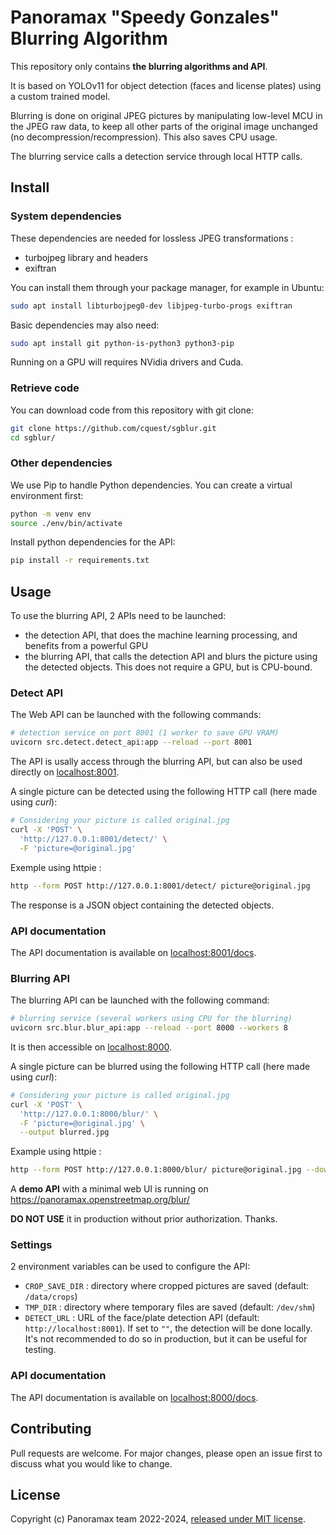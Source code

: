 # Panoramax "Speedy Gonzales" Blurring Algorithm

This repository only contains __the blurring algorithms and API__.

It is based on YOLOv11 for object detection (faces and license plates) using a custom trained model.

Blurring is done on original JPEG pictures by manipulating low-level MCU in the JPEG raw data, to keep all other parts of the original image unchanged (no decompression/recompression). This also saves CPU usage.

The blurring service calls a detection service through local HTTP calls.


## Install

### System dependencies

These dependencies are needed for lossless JPEG transformations :

- turbojpeg library and headers
- exiftran

You can install them through your package manager, for example in Ubuntu:

```bash
sudo apt install libturbojpeg0-dev libjpeg-turbo-progs exiftran
```

Basic dependencies may also need:

```bash
sudo apt install git python-is-python3 python3-pip
```

Running on a GPU will requires NVidia drivers and Cuda.


### Retrieve code

You can download code from this repository with git clone:

```bash
git clone https://github.com/cquest/sgblur.git
cd sgblur/
```

### Other dependencies

We use Pip to handle Python dependencies. You can create a virtual environment first:

```bash
python -m venv env
source ./env/bin/activate
```

Install python dependencies for the API:

```bash
pip install -r requirements.txt
```

## Usage

To use the blurring API, 2 APIs need to be launched:

- the detection API, that does the machine learning processing, and benefits from a powerful GPU
- the blurring API, that calls the detection API and blurs the picture using the detected objects. This does not require a GPU, but is CPU-bound.

### Detect API

The Web API can be launched with the following commands:

```bash
# detection service on port 8001 (1 worker to save GPU VRAM)
uvicorn src.detect.detect_api:app --reload --port 8001
```

The API is usally access through the blurring API, but can also be used directly on [localhost:8001](http://127.0.0.1:8001).

A single picture can be detected using the following HTTP call (here made using _curl_):

```bash
# Considering your picture is called original.jpg
curl -X 'POST' \
  'http://127.0.0.1:8001/detect/' \
  -F 'picture=@original.jpg'
```

Exemple using httpie :

```bash
http --form POST http://127.0.0.1:8001/detect/ picture@original.jpg
```

The response is a JSON object containing the detected objects.

### API documentation

The API documentation is available on [localhost:8001/docs](http://127.0.0.1:8001/docs).

### Blurring API

The blurring API can be launched with the following command:

```bash
# blurring service (several workers using CPU for the blurring)
uvicorn src.blur.blur_api:app --reload --port 8000 --workers 8
```

It is then accessible on [localhost:8000](http://127.0.0.1:8000).


A single picture can be blurred using the following HTTP call (here made using _curl_):

```bash
# Considering your picture is called original.jpg
curl -X 'POST' \
  'http://127.0.0.1:8000/blur/' \
  -F 'picture=@original.jpg' \
  --output blurred.jpg
```

Example using httpie :

```bash
http --form POST http://127.0.0.1:8000/blur/ picture@original.jpg --download --output blurred.jpg
```

A **demo API** with a minimal web UI is running on https://panoramax.openstreetmap.org/blur/

**DO NOT USE** it in production without prior authorization. Thanks.

### Settings

2 environment variables can be used to configure the API:

- `CROP_SAVE_DIR` : directory where cropped pictures are saved (default: `/data/crops`)
- `TMP_DIR` : directory where temporary files are saved (default: `/dev/shm`)
- `DETECT_URL` : URL of the face/plate detection API (default: `http://localhost:8001`). If set to `""`, the detection will be done locally. It's not recommended to do so in production, but it can be useful for testing.

### API documentation

The API documentation is available on [localhost:8000/docs](http://127.0.0.1:8000/docs).

## Contributing

Pull requests are welcome. For major changes, please open an issue first to discuss what you would like to change.

## License

Copyright (c) Panoramax team 2022-2024, [released under MIT license](./LICENSE).
